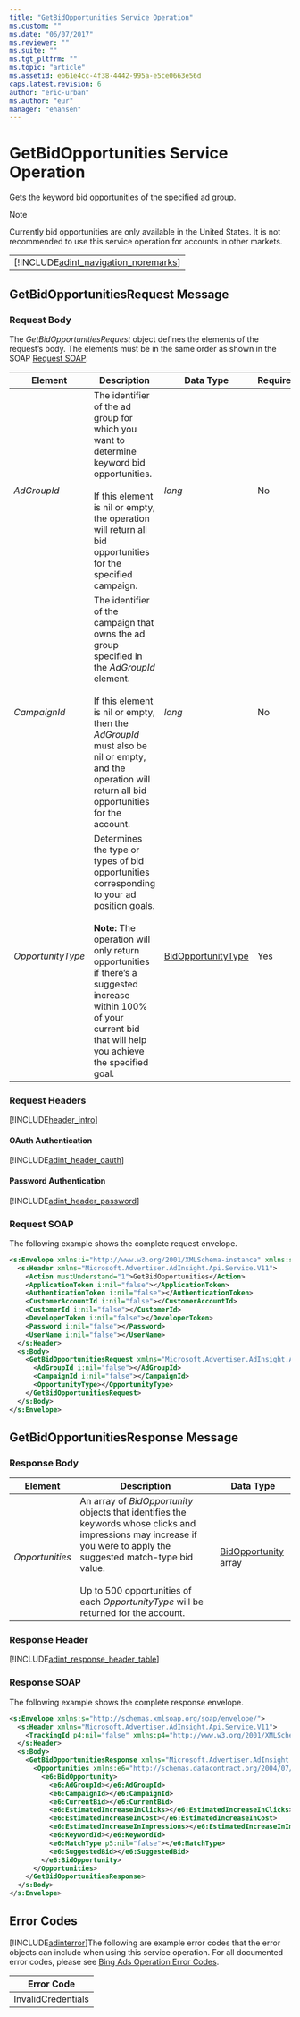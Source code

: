 ```yaml
---
title: "GetBidOpportunities Service Operation"
ms.custom: ""
ms.date: "06/07/2017"
ms.reviewer: ""
ms.suite: ""
ms.tgt_pltfrm: ""
ms.topic: "article"
ms.assetid: eb61e4cc-4f38-4442-995a-e5ce0663e56d
caps.latest.revision: 6
author: "eric-urban"
ms.author: "eur"
manager: "ehansen"
---
```

# GetBidOpportunities Service Operation
Gets the keyword bid opportunities of the specified ad group.

> [!NOTE]
> Currently bid opportunities are only available in the United States. It is not recommended to use this service operation for accounts in other markets.

||
|-|
|[!INCLUDE[adint_navigation_noremarks](../adinsight-api/includes/adint-navigation-noremarks.md)]|

## <a name="request"></a>GetBidOpportunitiesRequest Message

### Request Body
The *GetBidOpportunitiesRequest* object defines the elements of the request’s body. The elements must be in the same order as shown in the SOAP [Request SOAP](#request_soap).

|Element|Description|Data Type|Required|
|-----------|---------------|-------------|------------|
|*AdGroupId*|The identifier of the ad group for which you want to determine keyword bid opportunities.<br /><br />If this element is nil or empty, the operation will return all bid opportunities for the specified campaign.|*long*|No|
|*CampaignId*|The identifier of the campaign that owns the ad group specified in the *AdGroupId* element.<br /><br />If this element is nil or empty, then the *AdGroupId* must also be nil or empty, and the operation will return all bid opportunities for the account.|*long*|No|
|*OpportunityType*|Determines the type or types of bid opportunities corresponding to your ad position goals.<br /><br />**Note:** The operation will only return opportunities if there’s a suggested increase within 100% of your current bid that will help you achieve the specified goal.|[BidOpportunityType](../adinsight-api/bidopportunitytype-value-set.md)|Yes|

### Request Headers
[!INCLUDE[header_intro](../adinsight-api/includes/header-intro.md)]
#### OAuth Authentication
[!INCLUDE[adint_header_oauth](../adinsight-api/includes/adint-header-oauth.md)]
#### Password Authentication
[!INCLUDE[adint_header_password](../adinsight-api/includes/adint-header-password.md)]
### <a name="request_soap"></a>Request SOAP
The following example shows the complete request envelope.

```xml
<s:Envelope xmlns:i="http://www.w3.org/2001/XMLSchema-instance" xmlns:s="http://schemas.xmlsoap.org/soap/envelope/">
  <s:Header xmlns="Microsoft.Advertiser.AdInsight.Api.Service.V11">
    <Action mustUnderstand="1">GetBidOpportunities</Action>
    <ApplicationToken i:nil="false"></ApplicationToken>
    <AuthenticationToken i:nil="false"></AuthenticationToken>
    <CustomerAccountId i:nil="false"></CustomerAccountId>
    <CustomerId i:nil="false"></CustomerId>
    <DeveloperToken i:nil="false"></DeveloperToken>
    <Password i:nil="false"></Password>
    <UserName i:nil="false"></UserName>
  </s:Header>
  <s:Body>
    <GetBidOpportunitiesRequest xmlns="Microsoft.Advertiser.AdInsight.Api.Service.V11">
      <AdGroupId i:nil="false"></AdGroupId>
      <CampaignId i:nil="false"></CampaignId>
      <OpportunityType></OpportunityType>
    </GetBidOpportunitiesRequest>
  </s:Body>
</s:Envelope>
```

## <a name="response"></a>GetBidOpportunitiesResponse Message

### <a name="Body_Elements"></a>Response Body

|Element|Description|Data Type|
|-----------|---------------|-------------|
|*Opportunities*|An array of *BidOpportunity* objects that identifies the keywords whose clicks and impressions may increase if you were to apply the suggested match-type bid value.<br /><br />Up to 500 opportunities of each *OpportunityType* will be returned for the account.|[BidOpportunity](../adinsight-api/bidopportunity-data-object.md) array|

### <a name="Header_Elements"></a>Response Header
[!INCLUDE[adint_response_header_table](../adinsight-api/includes/adint-response-header-table.md)]
### Response SOAP
The following example shows the complete response envelope.

```xml
<s:Envelope xmlns:s="http://schemas.xmlsoap.org/soap/envelope/">
  <s:Header xmlns="Microsoft.Advertiser.AdInsight.Api.Service.V11">
    <TrackingId p4:nil="false" xmlns:p4="http://www.w3.org/2001/XMLSchema-instance"></TrackingId>
  </s:Header>
  <s:Body>
    <GetBidOpportunitiesResponse xmlns="Microsoft.Advertiser.AdInsight.Api.Service.V11">
      <Opportunities xmlns:e6="http://schemas.datacontract.org/2004/07/Microsoft.BingAds.Advertiser.AdInsight.Api.DataContract.V11.Entity" p5:nil="false" xmlns:p5="http://www.w3.org/2001/XMLSchema-instance">
        <e6:BidOpportunity>
          <e6:AdGroupId></e6:AdGroupId>
          <e6:CampaignId></e6:CampaignId>
          <e6:CurrentBid></e6:CurrentBid>
          <e6:EstimatedIncreaseInClicks></e6:EstimatedIncreaseInClicks>
          <e6:EstimatedIncreaseInCost></e6:EstimatedIncreaseInCost>
          <e6:EstimatedIncreaseInImpressions></e6:EstimatedIncreaseInImpressions>
          <e6:KeywordId></e6:KeywordId>
          <e6:MatchType p5:nil="false"></e6:MatchType>
          <e6:SuggestedBid></e6:SuggestedBid>
        </e6:BidOpportunity>
      </Opportunities>
    </GetBidOpportunitiesResponse>
  </s:Body>
</s:Envelope>
```

## <a name="errors"></a>Error Codes
[!INCLUDE[adinterror](../adinsight-api/includes/adinterror.md)]The following are example  error codes that the error objects can include when using this service operation. For all documented error codes, please see [Bing Ads Operation Error Codes](http://go.microsoft.com/fwlink/?LinkId=511884).

|Error Code|
|--------------|
|InvalidCredentials|
